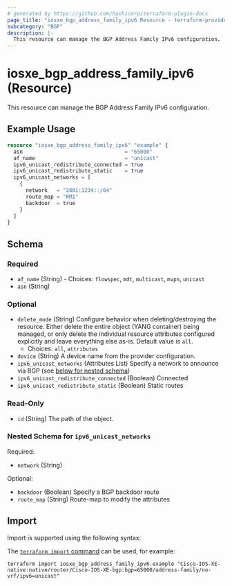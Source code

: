 ```yaml
---
# generated by https://github.com/hashicorp/terraform-plugin-docs
page_title: "iosxe_bgp_address_family_ipv6 Resource - terraform-provider-iosxe"
subcategory: "BGP"
description: |-
  This resource can manage the BGP Address Family IPv6 configuration.
---
```


# iosxe_bgp_address_family_ipv6 (Resource)

This resource can manage the BGP Address Family IPv6 configuration.

## Example Usage

```terraform
resource "iosxe_bgp_address_family_ipv6" "example" {
  asn                                 = "65000"
  af_name                             = "unicast"
  ipv6_unicast_redistribute_connected = true
  ipv6_unicast_redistribute_static    = true
  ipv6_unicast_networks = [
    {
      network   = "2001:1234::/64"
      route_map = "RM1"
      backdoor  = true
    }
  ]
}
```

<!-- schema generated by tfplugindocs -->
## Schema

### Required

- `af_name` (String) - Choices: `flowspec`, `mdt`, `multicast`, `mvpn`, `unicast`
- `asn` (String)

### Optional

- `delete_mode` (String) Configure behavior when deleting/destroying the resource. Either delete the entire object (YANG container) being managed, or only delete the individual resource attributes configured explicitly and leave everything else as-is. Default value is `all`.
  - Choices: `all`, `attributes`
- `device` (String) A device name from the provider configuration.
- `ipv6_unicast_networks` (Attributes List) Specify a network to announce via BGP (see [below for nested schema](#nestedatt--ipv6_unicast_networks))
- `ipv6_unicast_redistribute_connected` (Boolean) Connected
- `ipv6_unicast_redistribute_static` (Boolean) Static routes

### Read-Only

- `id` (String) The path of the object.

<a id="nestedatt--ipv6_unicast_networks"></a>
### Nested Schema for `ipv6_unicast_networks`

Required:

- `network` (String)

Optional:

- `backdoor` (Boolean) Specify a BGP backdoor route
- `route_map` (String) Route-map to modify the attributes

## Import

Import is supported using the following syntax:

The [`terraform import` command](https://developer.hashicorp.com/terraform/cli/commands/import) can be used, for example:

```shell
terraform import iosxe_bgp_address_family_ipv6.example "Cisco-IOS-XE-native:native/router/Cisco-IOS-XE-bgp:bgp=65000/address-family/no-vrf/ipv6=unicast"
```
